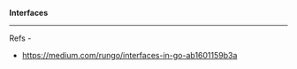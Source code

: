 **Interfaces**



________________________________________________

Refs -
- https://medium.com/rungo/interfaces-in-go-ab1601159b3a


















